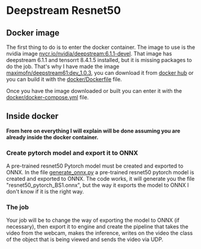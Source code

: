 # Deepstream Resnet50

## Docker image
The first thing to do is to enter the docker container. The image to use is the nvidia image [nvcr.io/nvidia/deepstream:6.1.1-devel](https://catalog.ngc.nvidia.com/orgs/nvidia/containers/deepstream). That image has deepstream 6.1.1 and tensorrt 8.4.1.5 installed, but it is missing packages to do the job. That's why I have made the image [maximofn/deepstream61:dev_1.0.3](https://hub.docker.com/layers/maximofn/deepstream61/dev_1.0.3/images/sha256-26b639c916465ac31de986079e901f303d55a293f9bbd8322731ff3dc1243f4f?context=repo), you can download it from [docker hub](https://hub.docker.com/layers/maximofn/deepstream61/dev_1.0.3/images/sha256-26b639c916465ac31de986079e901f303d55a293f9bbd8322731ff3dc1243f4f?context=repo) or you can build it with the [docker/Dockerfile](https://github.com/maximofn/ds_resnet50/blob/master/docker/Dockerfile) file.

Once you have the image downloaded or built you can enter it with the [docker/docker-compose.yml](https://github.com/maximofn/ds_resnet50/blob/master/docker/docker-compose.yml) file.

## Inside docker

**From here on everything I will explain will be done assuming you are already inside the docker container.**

### Create pytorch model and export it to ONNX
A pre-trained resnet50 Pytorch model must be created and exported to ONNX. In the file [generate_onnx.py](https://github.com/maximofn/ds_resnet50/blob/master/generate_onnx.py) a pre-trained resnet50 pytorch model is created and exported to ONNX. The code works, it will generate you the file "resnet50_pytorch_BS1.onnx", but the way it exports the model to ONNX I don't know if it is the right way.

### The job
Your job will be to change the way of exporting the model to ONNX (if necessary), then export it to engine and create the pipeline that takes the video from the webcam, makes the inference, writes on the video the class of the object that is being viewed and sends the video via UDP.
